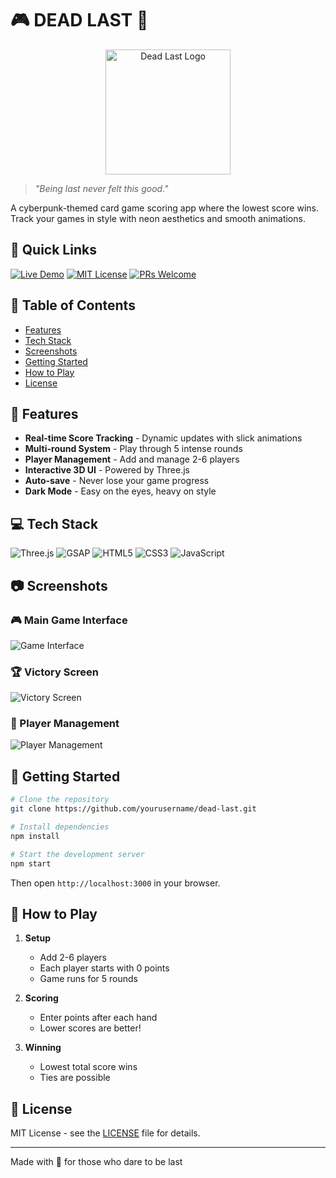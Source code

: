 # 🎮 DEAD LAST 🎲

<p align="center">
  <img src="src/assets/images/logo.png" alt="Dead Last Logo" width="200" height="200">
</p>

> *"Being last never felt this good."*

A cyberpunk-themed card game scoring app where the lowest score wins. Track your games in style with neon aesthetics and smooth animations.

## 🎯 Quick Links
[![Live Demo](https://img.shields.io/badge/demo-online-green.svg)](https://deadlast-demo.vercel.app)
[![MIT License](https://img.shields.io/badge/License-MIT-green.svg)](https://choosealicense.com/licenses/mit/)
[![PRs Welcome](https://img.shields.io/badge/PRs-welcome-brightgreen.svg)](http://makeapullrequest.com)

## 📌 Table of Contents
- [Features](#-features)
- [Tech Stack](#-tech-stack)
- [Screenshots](#-screenshots)
- [Getting Started](#-getting-started)
- [How to Play](#-how-to-play)
- [License](#-license)

## 🚀 Features
- **Real-time Score Tracking** - Dynamic updates with slick animations
- **Multi-round System** - Play through 5 intense rounds
- **Player Management** - Add and manage 2-6 players
- **Interactive 3D UI** - Powered by Three.js
- **Auto-save** - Never lose your game progress
- **Dark Mode** - Easy on the eyes, heavy on style

## 💻 Tech Stack
![Three.js](https://img.shields.io/badge/Three.js-black?style=for-the-badge&logo=three.js)
![GSAP](https://img.shields.io/badge/GSAP-88CE02?style=for-the-badge&logo=greensock)
![HTML5](https://img.shields.io/badge/html5-%23E34F26.svg?style=for-the-badge&logo=html5&logoColor=white)
![CSS3](https://img.shields.io/badge/css3-%231572B6.svg?style=for-the-badge&logo=css3&logoColor=white)
![JavaScript](https://img.shields.io/badge/javascript-%23323330.svg?style=for-the-badge&logo=javascript&logoColor=%23F7DF1E)

## 📷 Screenshots
### 🎮 Main Game Interface
![Game Interface](src/assets/images/screenshots/game.png)

### 🏆 Victory Screen
![Victory Screen](src/assets/images/screenshots/victory.png)

### 👥 Player Management
![Player Management](src/assets/images/screenshots/players.png)

## 🔧 Getting Started
```bash
# Clone the repository
git clone https://github.com/yourusername/dead-last.git

# Install dependencies
npm install

# Start the development server
npm start
```
Then open `http://localhost:3000` in your browser.

## 🎲 How to Play
1. **Setup**
   - Add 2-6 players
   - Each player starts with 0 points
   - Game runs for 5 rounds

2. **Scoring**
   - Enter points after each hand
   - Lower scores are better!

3. **Winning**
   - Lowest total score wins
   - Ties are possible

## 📄 License
MIT License - see the [LICENSE](LICENSE) file for details.

---
Made with 💜 for those who dare to be last 